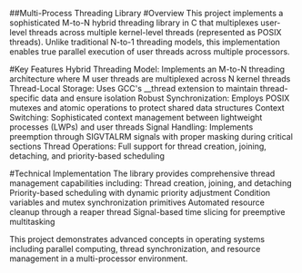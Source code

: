 ##Multi-Process Threading Library
#Overview
This project implements a sophisticated M-to-N hybrid threading library in C that multiplexes user-level threads across multiple kernel-level threads (represented as POSIX threads). Unlike traditional N-to-1 threading models, this implementation enables true parallel execution of user threads across multiple processors.

#Key Features
Hybrid Threading Model: Implements an M-to-N threading architecture where M user threads are multiplexed across N kernel threads
Thread-Local Storage: Uses GCC's __thread extension to maintain thread-specific data and ensure isolation
Robust Synchronization: Employs POSIX mutexes and atomic operations to protect shared data structures
Context Switching: Sophisticated context management between lightweight processes (LWPs) and user threads
Signal Handling: Implements preemption through SIGVTALRM signals with proper masking during critical sections
Thread Operations: Full support for thread creation, joining, detaching, and priority-based scheduling

#Technical Implementation
The library provides comprehensive thread management capabilities including:
Thread creation, joining, and detaching
Priority-based scheduling with dynamic priority adjustment
Condition variables and mutex synchronization primitives
Automated resource cleanup through a reaper thread
Signal-based time slicing for preemptive multitasking

This project demonstrates advanced concepts in operating systems including parallel computing, thread synchronization, and resource management in a multi-processor environment.

